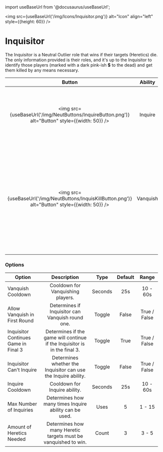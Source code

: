 import useBaseUrl from '@docusaurus/useBaseUrl';

<img src={useBaseUrl('/img/Icons/Inquisitor.png')} alt="Icon" align="left" style={{height: 60}} />

# Inquisitor

The Inquisitor is a Neutral Outlier role that wins if their targets (Heretics) die. The only information provided is their roles, and it's up to the Inquisitor to identify those players (marked with a dark pink-ish **$** to the dead) and get them killed by any means necessary.

|                                               Button                                               | Ability  |                                                                                                    Description                                                                                                     |        Type        |
| :------------------------------------------------------------------------------------------------: | :------: | :----------------------------------------------------------------------------------------------------------------------------------------------------------------------------------------------------------------: | :----------------: |
|  <img src={useBaseUrl('/img/NeutButtons/InquireButton.png')} alt="Button" style={{width: 50}} />   | Inquire  |                                                             Inquire a player, which will tell you if they are one of your targets within the meeting.                                                              | Player Interaction |
| <img src={useBaseUrl('/img/NeutButtons/InquisKillButton.png')} alt="Button" style={{width: 50}} /> | Vanquish | Vanquish a player to kill them. If they are a heretic, you will be told, and you can continue vanquishing. However, if the victim isn't a heretic, you will lose the ability to vanquish for the rest of the game. | Player Interaction |

### Options

| Option                               |                                Description                                |  Type   | Default |    Range     |
| ------------------------------------ | :-----------------------------------------------------------------------: | :-----: | :-----: | :----------: |
| Vanquish Cooldown                    |                     Cooldown for Vanquishing players.                     | Seconds |   25s   |   10 - 60s   |
| Allow Vanquish in First Round        |              Determines if Inquisitor can Vanquish round one.              | Toggle  |  False  | True / False |
| Inquisitor Continues Game in Final 3 | Determines if the game will continue if the Inquisitor is in the final 3. | Toggle  |  True   | True / False |
| Inquisitor Can't Inquire             |      Determines whether the Inquisitor can use the Inquire ability.       | Toggle  |  False  | True / False |
| Inquire Cooldown                     |                       Cooldown for Inquire ability.                       | Seconds |   25s   |   10 - 60s   |
| Max Number of Inquiries              |          Determines how many times Inquire ability can be used.           |  Uses   |    5    |    1 - 15    |
| Amount of Heretics Needed            |      Determines how many Heretic targets must be vanquished to win.       |  Count  |    3    |    3 - 5     |
